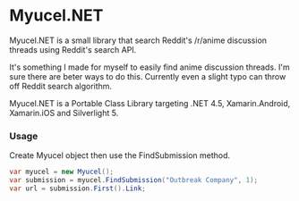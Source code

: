 # Myucel.NET

Myucel.NET is a small library that search Reddit's /r/anime discussion threads using Reddit's search API.

It's something I made for myself to easily find anime discussion threads. I'm sure there are beter ways to do this. Currently even a slight typo can throw off Reddit search algorithm.

Myucel.NET is a Portable Class Library targeting .NET 4.5, Xamarin.Android, Xamarin.iOS and Silverlight 5.

### Usage

Create Myucel object then use the FindSubmission method.

```c#
var myucel = new Myucel();
var submission = myucel.FindSubmission("Outbreak Company", 1);
var url = submission.First().Link;
```
